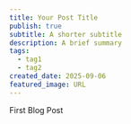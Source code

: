 ```yaml
---
title: Your Post Title
publish: true
subtitle: A shorter subtitle
description: A brief summary
tags:
  - tag1
  - tag2
created_date: 2025-09-06
featured_image: URL
---
```

First Blog Post